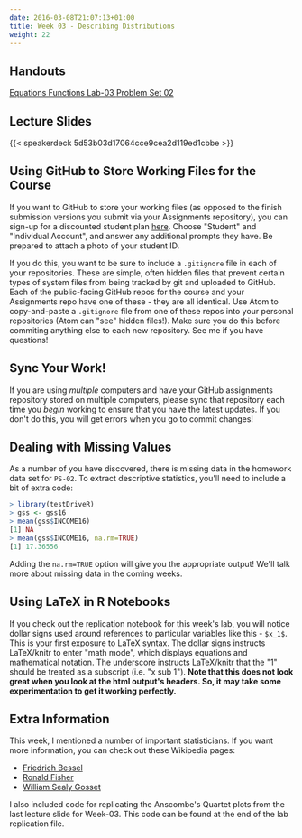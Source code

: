```yaml
---
date: 2016-03-08T21:07:13+01:00
title: Week 03 - Describing Distributions
weight: 22
---
```


## Handouts

<a class="btn btn-primary btn-outline btn-xs{{end}}" href="https://github.com/slu-soc5050/Week-03/blob/master/Equations/week-03-equations.pdf" target="_blank"> Equations </a>
<a class="btn btn-primary btn-outline btn-xs{{end}}" href="https://github.com/slu-soc5050/Week-03/blob/master/Functions/week-03-lecture-02a-rQuickref.pdf" target="_blank"> Functions </a>
<a class="btn btn-primary btn-outline btn-xs{{end}}" href="https://github.com/slu-soc5050/Week-03/blob/master/Lab/week-03-lab.pdf" target="_blank"> Lab-03 </a>
<a class="btn btn-primary btn-outline btn-xs{{end}}" href="https://github.com/slu-soc5050/Week-03/blob/master/PS-02/PS-02.pdf" target="_blank"> Problem Set 02 </a>

## Lecture Slides
{{< speakerdeck 5d53b03d17064cce9cea2d119ed1cbbe >}}

## Using GitHub to Store Working Files for the Course
If you want to GitHub to store your working files (as opposed to the finish submission versions you submit via your Assignments repository), you can sign-up for a discounted student plan [here](https://education.github.com/discount_requests/new). Choose "Student" and "Individual Account", and answer any additional prompts they have. Be prepared to attach a photo of your student ID.

If you do this, you want to be sure to include a `.gitignore` file in each of your repositories. These are simple, often hidden files that prevent certain types of system files from being tracked by git and uploaded to GitHub. Each of the public-facing GitHub repos for the course and your Assignments repo have one of these - they are all identical. Use Atom to copy-and-paste a `.gitignore` file from one of these repos into your personal repositories (Atom can "see" hidden files!). Make sure you do this before commiting anything else to each new repository. See me if you have questions!

## Sync Your Work!
If you are using *multiple* computers and have your GitHub assignments repository stored on multiple computers, please sync that repository each time you *begin* working to ensure that you have the latest updates. If you don't do this, you will get errors when you go to commit changes!

## Dealing with Missing Values
As a number of you have discovered, there is missing data in the homework data set for `PS-02`. To extract descriptive statistics, you'll need to include a bit of extra code:

```r
> library(testDriveR)
> gss <- gss16
> mean(gss$INCOME16)
[1] NA
> mean(gss$INCOME16, na.rm=TRUE)
[1] 17.36556
```

Adding the `na.rm=TRUE` option will give you the appropriate output! We'll talk more about missing data in the coming weeks.

## Using LaTeX in R Notebooks
If you check out the replication notebook for this week's lab, you will notice dollar signs used around references to particular variables like this - `$x_1$`. This is your first exposure to LaTeX syntax. The dollar signs instructs LaTeX/knitr to enter "math mode", which displays equations and mathematical notation. The underscore instructs LaTeX/knitr that the "1" should be treated as a subscript (i.e. "x sub 1"). **Note that this does not look great when you look at the html output's headers. So, it may take some experimentation to get it working perfectly.**

## Extra Information
This week, I mentioned a number of important statisticians. If you want more information, you can check out these Wikipedia pages:

* [Friedrich Bessel](https://en.wikipedia.org/wiki/Friedrich_Bessel)
* [Ronald Fisher](https://en.wikipedia.org/wiki/Ronald_Fisher)
* [William Sealy Gosset](https://en.wikipedia.org/wiki/William_Sealy_Gosset)

I also included code for replicating the Anscombe's Quartet plots from the last lecture slide for Week-03. This code can be found at the end of the lab replication file.